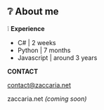 
 ## :grey_question: About me

:grey_exclamation: **Experience**
- C# | 2 weeks
- Python | 7 months
- Javascript | around 3 years


 **CONTACT**
 
 contact@zaccaria.net
 
 zaccaria.net _(coming soon)_
